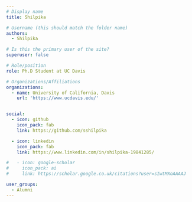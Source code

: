 ```yaml
---
# Display name
title: Shilpika

# Username (this should match the folder name)
authors:
  - Shilpika

# Is this the primary user of the site?
superuser: false

# Role/position
role: Ph.D Student at UC Davis

# Organizations/Affiliations
organizations:
  - name: University of California, Davis
    url: 'https://www.ucdavis.edu/'


social:
  - icon: github
    icon_pack: fab
    link: https://github.com/sshilpika

  - icon: linkedin
    icon_pack: fab
    link: https://www.linkedin.com/in/shilpika-19841285/

#   - icon: google-scholar
#     icon_pack: ai
#     link: https://scholar.google.co.uk/citations?user=sIwtMXoAAAAJ

user_groups:
  - Alumni
---
```

